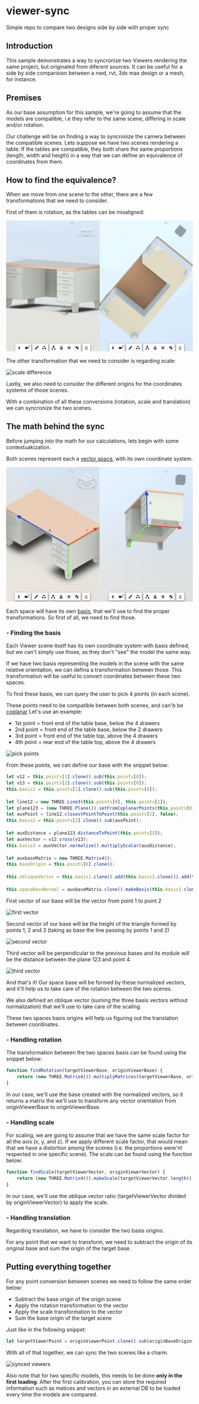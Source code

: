 # viewer-sync
Simple repo to compare two designs side by side with proper sync

## Introduction
This sample demonstrates a way to syncronize two Viewers rendering the same project, but originated from diferent sources. It can be useful for a side by side comparision between a nwd, rvt, 3ds max design or a mesh, for instance.

## Premises
As our base assumption for this sample, we're going to assume that the models are compatible, i.e they refer to the same scene, differing in scale and/or rotation.

Our challenge will be on finding a way to syncronize the camera between the compatible scenes. Lets suppose we have two scenes rendering a table: If the tables are compatible, they both share the same proportions (length, width and heigth) in a way that we can define an equivalence of coordinates from them.

## How to find the equivalence?
When we move from one scene to the other, there are a few transformations that we need to consider.

First of them is rotation, as the tables can be misaligned:

![rotation difference](./assets/tables_rotation.gif)

The other transformation that we need to consider is regarding scale:

![scale difference](./assets/tables_scale.gif)

Lastly, we also need to consider the different origins for the coordinates systems of those scenes.

With a combination of all these conversions (rotation, scale and translation) we can syncronize the two scenes.

## The math behind the sync
Before jumping into the math for our calculations, lets begin with some contextuakization.

Both scenes represent each a [vector space](https://en.wikipedia.org/wiki/Vector_space), with its own coordinate system.

![coordinate systems](./assets/coordinate_systems.png)

Each space will have its own [basis](https://en.wikipedia.org/wiki/Basis_(linear_algebra)), that we'll use to find the proper transformations. So first of all, we need to find those.

### - Finding the basis
Each Viewer scene itself has its own coordinate system with basis defined, but we can't simply use those, as they don't "see" the model the same way.

If we have two basis representing the models in the scene with the same relative orientation, we can defina a transformation between those. This transformation will be useful to convert coordinates between these two spaces.

To find these basis, we can query the user to pick 4 points (in each scene).

These points need to be compatible between both scenes, and can'b be [coplanar](https://en.wikipedia.org/wiki/Coplanarity)
Let's use an example:

- 1st point = front end of the table base, below the 4 drawers
- 2nd point = front end of the table base, below the 2 drawers
- 3rd point = front end of the table top, above the 4 drawers
- 4th point = rear end of the table top, above the 4 drawers

![pick points]()

From these points, we can define our base with the snippet below:

```js
let v12 = this.points[1].clone().sub(this.points[0]);
let v13 = this.points[2].clone().sub(this.points[0]);
this.basis1 = this.points[1].clone().sub(this.points[0]);

let line12 = new THREE.Line3(this.points[0], this.points[1]);
let plane123 = (new THREE.Plane()).setFromCoplanarPoints(this.points[0], this.points[1], this.points[2]);
let auxPoint = line12.closestPointToPoint(this.points[2], false);
this.basis2 = this.points[2].clone().sub(auxPoint);

let auxDistance = plane123.distanceToPoint(this.points[3]);
let auxVector = v12.cross(v13);
this.basis3 = auxVector.normalize().multiplyScalar(auxDistance);

let auxbaseMatrix = new THREE.Matrix4();
this.baseOrigin = this.points[0].clone();

this.obliqueVector = this.basis1.clone().add(this.basis2.clone()).add(this.basis3.clone());

this.spaceBaseNormal = auxbaseMatrix.clone().makeBasis(this.basis1.clone().normalize(), this.basis2.clone().normalize(), this.basis3.clone().normalize());
```

First vector of our base will be the vector from point 1 to point 2

![first vector]()

Second vector of our base will be the height of the triangle formed by points 1, 2 and 3 (taking as base the line passing by points 1 and 2)

![second vector]()

Third vector will be perpendicular to the previous bases and its module will be the distance between the plane 123 and point 4.

![third vector]()

And that's it!
Our space base will be formed by these normalized vectors, and it'll help us to take care of the rotation between the two scenes.

We also defined an oblique vector (suming the three basis vectors without normalization) that we'll use to take care of the scaling.

These two spaces basis origins will help us figuring out the translation between coordinates.

### - Handling rotation
The transformation between the two spaces basis can be found using the snippet below:

```js
function findRotation(targetViewerBase, originViewerBase) {
    return (new THREE.Matrix4()).multiplyMatrices(targetViewerBase, originViewerBase.transpose());
}
```

In our case, we'll use the base created with the normalized vectors, so it returns a matrix the we'll use to transform any vector orientation from originViewerBase to originViewerBase.

### - Handling scale
For scaling, we are going to assume that we have the same scale factor for all the axis (x, y, and z). If we apply different scale factor, that would mean that we have a distortion among the scenes (i.e. the proportions were'nt respected in one specific scene).
The scale can be found using the function below:
```js
function findScale(targetViewerVector, originViewerVector) {
    return (new THREE.Matrix4()).makeScale(targetViewerVector.length() / originViewerVector.length(), targetViewerVector.length() / originViewerVector.length(), targetViewerVector.length() / originViewerVector.length());
}
```
In our case, we'll use the oblique vector ratio (targetViewerVector divided by originViewerVector) to apply the scale.

### - Handling translation
Regarding translation, we have to consider the two basis origins.

For any point that we want to transform, we need to subtract the origin of its original base and sum the origin of the target base.

## Putting everything together
For any point conversion between scenes we need to follow the same order below:

 - Subtract the base origin of the origin scene
 - Apply the rotation transformation to the vector
 - Apply the scale transformation to the vector
 - Sum the base origin of the target scene

Just like in the following snippet:

```js
let targetViewerPoint = originViewerPoint.clone().sub(originBaseOrigin).applyMatrix4(rotationMatrix).applyMatrix4(scaleMatrix).add(targetBaseOrigin);
```
With all of that together, we can sync the two scenes like a charm.

![synced viewers]()

Also note that for two specific models, this needs to be done **only in the first loading**. After the first calibration, you can store the required information such as matices and vectors in an external DB to be loaded every time the models are compared.